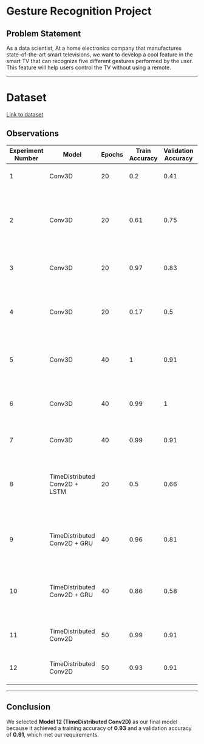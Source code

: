 # Gesture Recognition Project

## Problem Statement
As a data scientist, At a home electronics company that manufactures state-of-the-art smart televisions, we want to develop a cool feature in the smart TV that can recognize five different gestures performed by the user. This feature will help users control the TV without using a remote.

---
# Dataset

[Link to dataset](https://drive.google.com/uc?id=1ehyrYBQ5rbQQe6yL4XbLWe3FMvuVUGiL)

## Observations

| Experiment Number | Model                          | Epochs | Train Accuracy | Validation Accuracy | Decision + Explanation                                                                                                                                               |
|--------------------|-------------------------------|--------|-----------------|---------------------|---------------------------------------------------------------------------------------------------------------------------------------------------------------------|
| 1                  | Conv3D                        | 20     | 0.2             | 0.41                | Adding more layers, as it’s clear that the model cannot learn.                                                                                                      |
| 2                  | Conv3D                        | 20     | 0.61            | 0.75                | While the accuracies have increased compared to the prior model, the number of parameters has gone up significantly. Reducing the number of parameters.             |
| 3                  | Conv3D                        | 20     | 0.97            | 0.83                | The model seems to be overfitting; reducing the number of parameters even further.                                                                                  |
| 4                  | Conv3D                        | 20     | 0.17            | 0.5                 | Reducing the number of parameters has had an adverse effect, and now the model is underfitting. Increasing the number of epochs to 40 and removing Dropout layers.  |
| 5                  | Conv3D                        | 40     | 1               | 0.91                | The model is clearly overfitting. Reducing the number of parameters and re-introducing Dropout layers.                                                              |
| 6                  | Conv3D                        | 40     | 0.99            | 1                   | The model is definitely overfitting. Increasing the number of Dropout layers and replacing the Flatten layer with GlobalAveragePooling3D.                           |
| 7                  | Conv3D                        | 40     | 0.99            | 0.91                | The model still seems to be overfitting. Trying a different architecture.                                                                                           |
| 8                  | TimeDistributed Conv2D + LSTM | 20     | 0.5             | 0.66                | The accuracy is sub-par, most likely due to the limited number of epochs. However, due to time restraints, switching to a different architecture and increasing epochs to 40. |
| 9                  | TimeDistributed Conv2D + GRU  | 40     | 0.96            | 0.81                | The model works well; however, the difference between the train and validation accuracy is significant. Adding some Dropout layers.                                 |
| 10                 | TimeDistributed Conv2D + GRU  | 40     | 0.86            | 0.58                | Adding Dropout layers has negatively impacted the model. Trying a different model architecture and increasing the number of epochs to 50.                           |
| 11                 | TimeDistributed Conv2D        | 50     | 0.99            | 0.91                | The model seems to be overfitting. Introducing Dropout layers to deal with overfitting.                                                                             |
| 12                 | TimeDistributed Conv2D        | 50     | 0.93            | 0.91                | The accuracy scores for the model are great. Selecting Model 12 as the final model.                                                                                 |

---

## Conclusion
We selected **Model 12 (TimeDistributed Conv2D)** as our final model because it achieved a training accuracy of **0.93** and a validation accuracy of **0.91**, which met our requirements.
